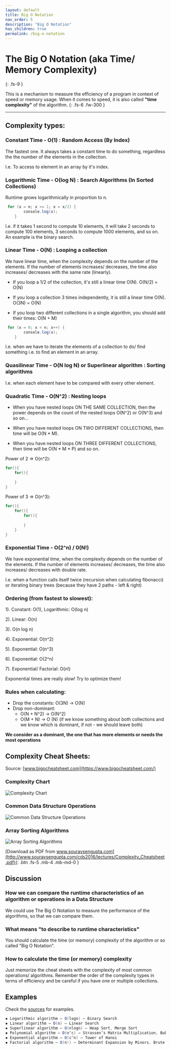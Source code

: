 ```yaml
---
layout: default
title: Big O Notation
nav_order: 5
description: "Big O Notation"
has_children: true
permalink: /big-o-notation
---
```


# The Big O Notation (aka Time/ Memory Complexity)
{: .fs-9 }

This is a mechanism to measure the efficiency of a program in context of speed or memory usage.
When it comes to speed, it is also called **"time complexity"** of the algorithm.
{: .fs-6 .fw-300 }

---

## Complexity types:
### Constant Time - O(1) : Random Access (By Index)
The fastest one. It always takes a constant time to do something, regardless the the number of the elements in the collection. 

I.e. To access to element in an array by it's index.


### Logarithmic Time - O(log N) : Search Algorithms (In Sorted Collections)
Runtime grows logarithmically in proportion to n.
```java
 for (x = n; x >= 1; x = x/2) {
        console.log(x);
    }
```

I.e. if it takes 1 second to compute 10 elements, it will take 2 seconds to compute 100 elements, 
3 seconds to compute 1000 elements, and so on. An example is the binary search.


### Linear Time - O(N) : Looping a collection
We have linear time, when the complexity depends on the number of the elements. If the number of elements increases/ decreases, 
the time also increases/ decreases with the same rate (linearly).

- If you loop a 1/2 of the collection, it's still a linear time O(N). O(N/2) = O(N)

- If you loop a collection 3 times independently, it is still a linear time O(N). O(3N) = O(N)

- If you loop two different collections in a single algorithm, you should add their times: O(N + M)

```java
 for (x = 0; x < n; x++) {
        console.log(x);
    }
```

I.e. when we have to iterate the elements of a collection to do/ find something i.e. to find an element in an array.

### Quasilinear Time - O(N log N) or Superlinear algorithm : Sorting algorithms

I.e. when each element have to be compared with every other element.

### Quadratic Time - O(N^2) : Nesting loops
- When you have nested loops ON THE SAME COLLECTION, then the power depends on the count of the nested loops O(N^2) or O(N^3) and so on...

- When you have nested loops ON TWO DIFFERENT COLLECTIONS, then time will be O(N * M).

- When you have nested loops ON THREE DIFFERENT COLLECTIONS, then time will be O(N * M * P) and so on.

Power of 2 => O(n^2):
```java
for(){
    for(){
    
    }
}
```

Power of 3 => O(n^3):
```java
for(){
    for(){
        for(){
        
        }
    }
}
```
### Exponential Time - O(2^n) / 0(N!)
We have exponential time, when the complexity depends on the number of the elements. If the number of elements increases/ decreases, 
the time also increases/ decreases with double rate.

I.e. when a function calls itself twice (recursion when calculating fibonacci) or iterating binary trees (because they have 2 paths - left & right)

### Ordering (from fastest to slowest):
1). Constant: O(1), Logarithmic: O(log n)

2). Linear: O(n)

3). O(n log n)

4). Exponential: O(n^2) 

5). Exponential: O(n^3) 

6). Exponential: O(2^n)

7). Exponential/ Factorial: O(n!)

Exponential times are really slow! Try to optimize them!

### Rules when calculating:
* Drop the constants: O(3N) -> O(N)
* Drop non-dominant: 
    - O(N + N^2) -> O(N^2) 
    - O(M + N) -> O (N) (if we know something about both collections and we know which is dominant, if not - we should leave both)

**We consider as a dominant, the one that has more elements or needs the most operations**

## Complexity Cheat Sheets:
Source: [www.bigocheatsheet.com](https://www.bigocheatsheet.com/)

### Complexity Chart
![Complexity Chart](images/bigO_complexity.png)

### Common Data Structure Operations
![Common Data Structure Operations](images/ds-complexity.png)

### Array Sorting Algorithms
![Array Sorting Algorithms](images/array-complexity-sorting-alg.png)

[Download as PDF from www.souravsengupta.com](http://www.souravsengupta.com/cds2016/lectures/Complexity_Cheatsheet.pdf){: .btn .fs-5 .mb-4 .mb-md-0 }

## Discussion

### How we can compare the runtime characteristics of an algorithm or operations in a Data Structure
We could use The Big O Notation to measure the performance of the algorithms, so that we can compare them.

### What means "to describe to runtime characteristics"
You should calculate the time (or memory) complexity of the algorithm or so called "Big O Notation".

### How to calculate the time (or memory) complexity
Just memorize the cheat sheets with the complexity of most common operations/ algorithms.
Remember the order of the complexity types in terms of efficiency and be careful if you have one or multiple collections.

## Examples

Check the [sources](https://github.com/Iretha/data-structures-and-algorithms/tree/master/src/com/smdev/big_o_notation) for examples.

```java
▪ Logarithmic algorithm – O(logn) – Binary Search
▪ Linear algorithm – O(n) – Linear Search
▪ Superlinear algorithm – O(nlogn) – Heap Sort, Merge Sort
▪ Polynomial algorithm – O(n^c) – Strassen’s Matrix Multiplication, Bubble Sort, Selection Sort, Insertion Sort, Bucket Sort
▪ Exponential algorithm – O(c^n) – Tower of Hanoi
▪ Factorial algorithm – O(n!) – Determinant Expansion by Minors, Brute force Search algorithm for Traveling Salesman Problem
```